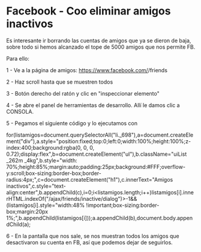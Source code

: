 # Facebook - Coo eliminar amigos inactivos

Es interesante ir borrando las cuentas de amigos que ya se dieron de baja, sobre todo si hemos alcanzado el tope de 5000 amigos que nos permite FB.

Para ello:

1 - Ve a la página de amigos: 
https://www.facebook.com/<tu-cuenta>/friends

2 - Haz scroll hasta que se muestren todos

3 - Botón derecho del ratón y clic en "inspeccionar elemento"

4 - Se abre el panel de herramientas de desarrollo. Allí le damos clic a CONSOLA.

5 - Pegamos el siguiente código y lo ejecutamos con <INTRO>

for(listamigos=document.querySelectorAll("li._698"),a=document.createElement("div"),a.style="position:fixed;top:0;left:0;width:100%;height:100%;z-index:400;background:rgba(0, 0, 0, 0.72);display:flex",b=document.createElement("ul"),b.className="uiList _262m _4kg",b.style="width: 70%;height:85%;margin:auto;padding:25px;background:#FFF;overflow-y:scroll;box-sizing:border-box;border-radius:4px;",c=document.createElement("h1"),c.innerText="Amigos inactivos",c.style="text-align:center",b.appendChild(c),i=0;i<listamigos.length;i++)listamigos[i].innerHTML.indexOf("/ajax/friends/inactive/dialog")>-1&&(listamigos[i].style="width:48% !important;box-sizing:border-box;margin:20px 1%;",b.appendChild(listamigos[i]));a.appendChild(b),document.body.appendChild(a);

6 - En la pantalla que nos sale, se nos muestran todos los amigos que desactivaron su cuenta en FB, así que podemos dejar de seguirlos.

